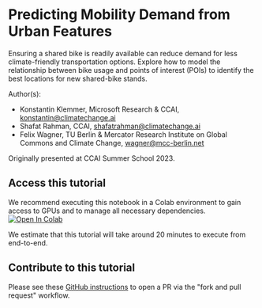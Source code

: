# Predicting Mobility Demand from Urban Features
Ensuring a shared bike is readily available can reduce demand for less climate-friendly transportation options. Explore how to model the relationship between bike usage and points of interest (POIs) to identify the best locations for new shared-bike stands.

Author(s):
* Konstantin Klemmer, Microsoft Research & CCAI, konstantin@climatechange.ai
* Shafat Rahman, CCAI, shafatrahman@climatechange.ai
* Felix Wagner, TU Berlin & Mercator Research Institute on Global Commons and Climate Change, wagner@mcc-berlin.net

Originally presented at CCAI Summer School 2023.

## Access this tutorial

We recommend executing this notebook in a Colab environment to gain access to GPUs and to manage all necessary dependencies. <a target="_blank" href="https://colab.research.google.com/github/climatechange-ai-tutorials/mobility-demand/blob/main/Predicting_Mobility_Demand_From_Urban_Features.ipynb">
  <img src="https://colab.research.google.com/assets/colab-badge.svg" alt="Open In Colab"/>
</a>

We estimate that this tutorial will take around 20 minutes to execute from end-to-end.

## Contribute to this tutorial

Please see these [GitHub instructions](https://docs.github.com/en/get-started/exploring-projects-on-github/contributing-to-a-project#about-forking) to open a PR via the "fork and pull request" workflow. 
